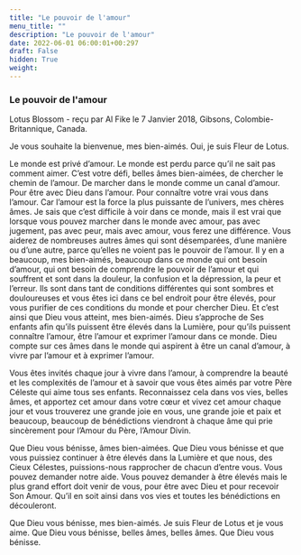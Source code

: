 ```yaml
---
title: "Le pouvoir de l'amour"
menu_title: ""
description: "Le pouvoir de l'amour"
date: 2022-06-01 06:00:01+00:297
draft: False
hidden: True
weight:
---
```

### Le pouvoir de l'amour

Lotus Blossom - reçu par Al Fike le 7 Janvier 2018, Gibsons, Colombie-Britannique, Canada.

Je vous souhaite la bienvenue, mes bien-aimés. Oui, je suis Fleur de Lotus.

Le monde est privé d’amour. Le monde est perdu parce qu’il ne sait pas comment aimer. C’est votre défi, belles âmes bien-aimées, de chercher le chemin de l’amour. De marcher dans le monde comme un canal d’amour. Pour être avec Dieu dans l’amour. Pour connaître votre vrai vous dans l’amour. Car l’amour est la force la plus puissante de l’univers, mes chères âmes. Je sais que c’est difficile à voir dans ce monde, mais il est vrai que lorsque vous pouvez marcher dans le monde avec amour, pas avec jugement, pas avec peur, mais avec amour, vous ferez une différence. Vous aiderez de nombreuses autres âmes qui sont désemparées, d’une manière ou d’une autre, parce qu’elles ne voient pas le pouvoir de l’amour. Il y en a beaucoup, mes bien-aimés, beaucoup dans ce monde qui ont besoin d’amour, qui ont besoin de comprendre le pouvoir de l’amour et qui souffrent et sont dans la douleur, la confusion et la dépression, la peur et l’erreur. Ils sont dans tant de conditions différentes qui sont sombres et douloureuses et vous êtes ici dans ce bel endroit pour être élevés, pour vous purifier de ces conditions du monde et pour chercher Dieu. Et c’est ainsi que Dieu vous atteint, mes bien-aimés. Dieu s’approche de Ses enfants afin qu’ils puissent être élevés dans la Lumière, pour qu’ils puissent connaître l’amour, être l’amour et exprimer l’amour dans ce monde. Dieu compte sur ces âmes dans le monde qui aspirent à être un canal d’amour, à vivre par l’amour et à exprimer l’amour.

Vous êtes invités chaque jour à vivre dans l’amour, à comprendre la beauté et les complexités de l’amour et à savoir que vous êtes aimés par votre Père Céleste qui aime tous ses enfants. Reconnaissez cela dans vos vies, belles âmes, et apportez cet amour dans votre cœur et vivez cet amour chaque jour et vous trouverez une grande joie en vous, une grande joie et paix et beaucoup, beaucoup de bénédictions viendront à chaque âme qui prie sincèrement pour l’Amour du Père, l’Amour Divin.

Que Dieu vous bénisse, âmes bien-aimées. Que Dieu vous bénisse et que vous puissiez continuer à être élevés dans la Lumière et que nous, des Cieux Célestes, puissions-nous rapprocher de chacun d’entre vous. Vous pouvez demander notre aide. Vous pouvez demander à être élevés mais le plus grand effort doit venir de vous, pour être avec Dieu et pour recevoir Son Amour. Qu’il en soit ainsi dans vos vies et toutes les bénédictions en découleront.

Que Dieu vous bénisse, mes bien-aimés. Je suis Fleur de Lotus et je vous aime. Que Dieu vous bénisse, belles âmes, belles âmes. Que Dieu vous bénisse.

